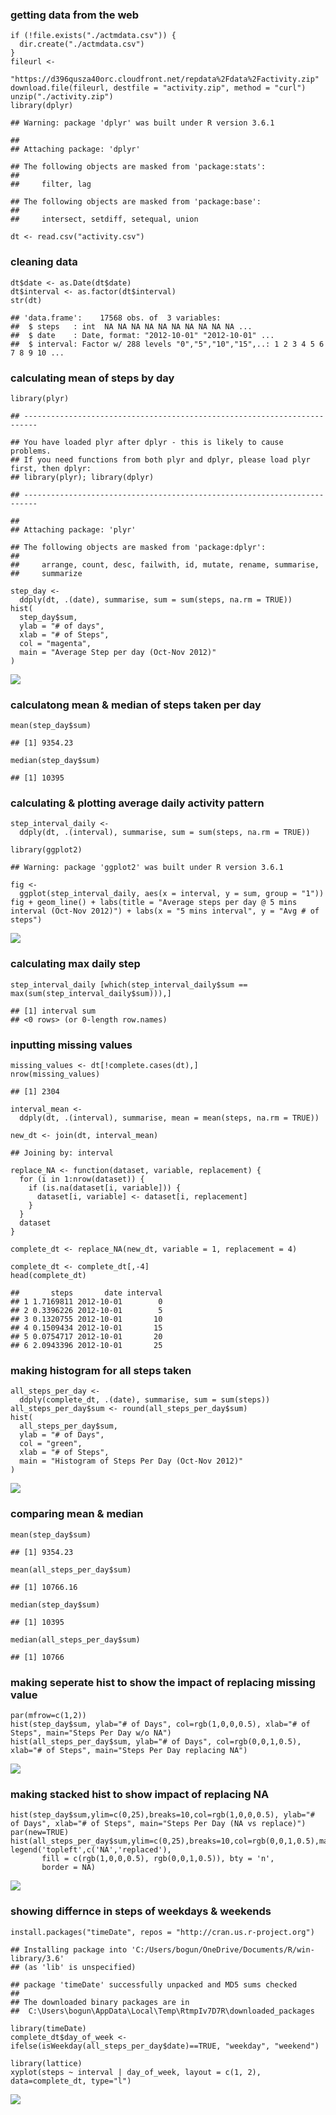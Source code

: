 ### getting data from the web

    if (!file.exists("./actmdata.csv")) {
      dir.create("./actmdata.csv")
    }
    fileurl <-
      "https://d396qusza40orc.cloudfront.net/repdata%2Fdata%2Factivity.zip"
    download.file(fileurl, destfile = "activity.zip", method = "curl")
    unzip("./activity.zip")
    library(dplyr)

    ## Warning: package 'dplyr' was built under R version 3.6.1

    ## 
    ## Attaching package: 'dplyr'

    ## The following objects are masked from 'package:stats':
    ## 
    ##     filter, lag

    ## The following objects are masked from 'package:base':
    ## 
    ##     intersect, setdiff, setequal, union

    dt <- read.csv("activity.csv")

### cleaning data

    dt$date <- as.Date(dt$date)
    dt$interval <- as.factor(dt$interval)
    str(dt)

    ## 'data.frame':    17568 obs. of  3 variables:
    ##  $ steps   : int  NA NA NA NA NA NA NA NA NA NA ...
    ##  $ date    : Date, format: "2012-10-01" "2012-10-01" ...
    ##  $ interval: Factor w/ 288 levels "0","5","10","15",..: 1 2 3 4 5 6 7 8 9 10 ...

### calculating mean of steps by day

    library(plyr)

    ## -------------------------------------------------------------------------

    ## You have loaded plyr after dplyr - this is likely to cause problems.
    ## If you need functions from both plyr and dplyr, please load plyr first, then dplyr:
    ## library(plyr); library(dplyr)

    ## -------------------------------------------------------------------------

    ## 
    ## Attaching package: 'plyr'

    ## The following objects are masked from 'package:dplyr':
    ## 
    ##     arrange, count, desc, failwith, id, mutate, rename, summarise,
    ##     summarize

    step_day <-
      ddply(dt, .(date), summarise, sum = sum(steps, na.rm = TRUE))
    hist(
      step_day$sum,
      ylab = "# of days",
      xlab = "# of Steps",
      col = "magenta",
      main = "Average Step per day (Oct-Nov 2012)"
    )

![](PA1_Template_files/figure-markdown_strict/unnamed-chunk-3-1.png)

### calculatong mean & median of steps taken per day

    mean(step_day$sum)

    ## [1] 9354.23

    median(step_day$sum)

    ## [1] 10395

### calculating & plotting average daily activity pattern

    step_interval_daily <-
      ddply(dt, .(interval), summarise, sum = sum(steps, na.rm = TRUE))

    library(ggplot2)

    ## Warning: package 'ggplot2' was built under R version 3.6.1

    fig <-
      ggplot(step_interval_daily, aes(x = interval, y = sum, group = "1"))
    fig + geom_line() + labs(title = "Average steps per day @ 5 mins interval (Oct-Nov 2012)") + labs(x = "5 mins interval", y = "Avg # of steps")

![](PA1_Template_files/figure-markdown_strict/unnamed-chunk-5-1.png)

### calculating max daily step

    step_interval_daily [which(step_interval_daily$sum == max(sum(step_interval_daily$sum))),]

    ## [1] interval sum     
    ## <0 rows> (or 0-length row.names)

### inputting missing values

    missing_values <- dt[!complete.cases(dt),]
    nrow(missing_values)

    ## [1] 2304

    interval_mean <-
      ddply(dt, .(interval), summarise, mean = mean(steps, na.rm = TRUE))

    new_dt <- join(dt, interval_mean)

    ## Joining by: interval

    replace_NA <- function(dataset, variable, replacement) {
      for (i in 1:nrow(dataset)) {
        if (is.na(dataset[i, variable])) {
          dataset[i, variable] <- dataset[i, replacement]
        }
      }
      dataset
    }

    complete_dt <- replace_NA(new_dt, variable = 1, replacement = 4)

    complete_dt <- complete_dt[,-4]
    head(complete_dt)

    ##       steps       date interval
    ## 1 1.7169811 2012-10-01        0
    ## 2 0.3396226 2012-10-01        5
    ## 3 0.1320755 2012-10-01       10
    ## 4 0.1509434 2012-10-01       15
    ## 5 0.0754717 2012-10-01       20
    ## 6 2.0943396 2012-10-01       25

### making histogram for all steps taken

    all_steps_per_day <-
      ddply(complete_dt, .(date), summarise, sum = sum(steps))
    all_steps_per_day$sum <- round(all_steps_per_day$sum)
    hist(
      all_steps_per_day$sum,
      ylab = "# of Days",
      col = "green",
      xlab = "# of Steps",
      main = "Histogram of Steps Per Day (Oct-Nov 2012)"
    )

![](PA1_Template_files/figure-markdown_strict/unnamed-chunk-8-1.png)

### comparing mean & median

    mean(step_day$sum)

    ## [1] 9354.23

    mean(all_steps_per_day$sum)

    ## [1] 10766.16

    median(step_day$sum)

    ## [1] 10395

    median(all_steps_per_day$sum)

    ## [1] 10766

### making seperate hist to show the impact of replacing missing value

    par(mfrow=c(1,2)) 
    hist(step_day$sum, ylab="# of Days", col=rgb(1,0,0,0.5), xlab="# of Steps", main="Steps Per Day w/o NA")
    hist(all_steps_per_day$sum, ylab="# of Days", col=rgb(0,0,1,0.5), xlab="# of Steps", main="Steps Per Day replacing NA")

![](PA1_Template_files/figure-markdown_strict/unnamed-chunk-10-1.png)

### making stacked hist to show impact of replacing NA

    hist(step_day$sum,ylim=c(0,25),breaks=10,col=rgb(1,0,0,0.5), ylab="# of Days", xlab="# of Steps", main="Steps Per Day (NA vs replace)")
    par(new=TRUE)
    hist(all_steps_per_day$sum,ylim=c(0,25),breaks=10,col=rgb(0,0,1,0.5),main="",xlab="",ylab="")
    legend('topleft',c('NA','replaced'),
           fill = c(rgb(1,0,0,0.5), rgb(0,0,1,0.5)), bty = 'n',
           border = NA)

![](PA1_Template_files/figure-markdown_strict/unnamed-chunk-11-1.png)

### showing differnce in steps of weekdays & weekends

    install.packages("timeDate", repos = "http://cran.us.r-project.org")

    ## Installing package into 'C:/Users/bogun/OneDrive/Documents/R/win-library/3.6'
    ## (as 'lib' is unspecified)

    ## package 'timeDate' successfully unpacked and MD5 sums checked
    ## 
    ## The downloaded binary packages are in
    ##  C:\Users\bogun\AppData\Local\Temp\RtmpIv7D7R\downloaded_packages

    library(timeDate)
    complete_dt$day_of_week <- ifelse(isWeekday(all_steps_per_day$date)==TRUE, "weekday", "weekend")

    library(lattice)
    xyplot(steps ~ interval | day_of_week, layout = c(1, 2), data=complete_dt, type="l")

![](PA1_Template_files/figure-markdown_strict/unnamed-chunk-12-1.png)
